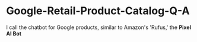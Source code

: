 # Google-Retail-Product-Catalog-Q-A
I call the chatbot for Google products, similar to Amazon's 'Rufus,' the  **Pixel AI Bot**
